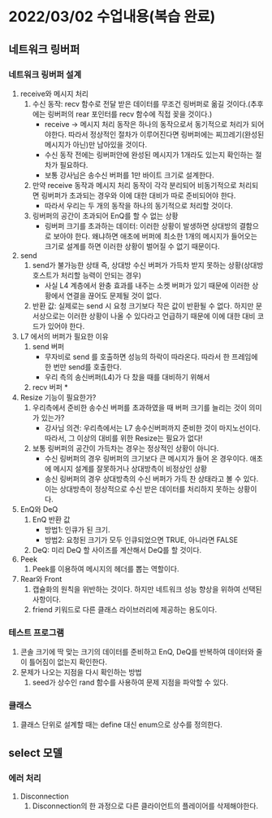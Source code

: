 # 2022/03/02 수업내용(복습 완료)
## 네트워크 링버퍼
### 네트워크 링버퍼 설계
1. receive와 메시지 처리
    1) 수신 동작: recv 함수로 전달 받은 데이터를 무조건 링버퍼로 옮길 것이다.(추후에는 링버퍼의 rear 포인터를 recv 함수에 직접 꽂을 것이다.)
        * receive -> 메시지 처리 동작은 하나의 동작으로서 동기적으로 처리가 되어야한다. 따라서 정상적인 절차가 이루어진다면 링버퍼에는 찌끄레기(완성된 메시지가 아닌)만 남아있을 것이다.
        * 수신 동작 전에는 링버퍼안에 완성된 메시지가 1개라도 있는지 확인하는 절차가 필요하다.
        * 보통 강사님은 송수신 버퍼를 1만 바이트 크기로 설계한다.
    2) 만약 receive 동작과 메시지 처리 동작이 각각 분리되어 비동기적으로 처리되면 링버퍼가 초과되는 경우와 이에 대한 대비가 따로 준비되어야 한다.
        * 따라서 우리는 두 개의 동작을 하나의 동기적으로 처리할 것이다.
    3) 링버퍼의 공간이 초과되어 EnQ를 할 수 없는 상황
        * 링버퍼 크기를 초과하는 데이터: 이러한 상황이 발생하면 상대방의 결함으로 보아야 한다. 왜냐하면 애초에 버퍼에 최소한 1개의 메시지가 들어오는 크기로 설계를 하면 이러한 상황이 벌어질 수 없기 때문이다.
2. send
    1) send가 불가능한 상태 즉, 상대방 수신 버퍼가 가득차 받지 못하는 상황(상대방 호스트가 처리할 능력이 안되는 경우)
        * 사실 L4 계층에서 완충 효과를 내주는 소켓 버퍼가 있기 때문에 이러한 상황에서 연결을 끊어도 문제될 것이 없다.
    2) 반환 값: 실제로는 send 시 요청 크기보다 작은 값이 반환될 수 없다. 하지만 문서상으로는 이러한 상황이 나올 수 있다라고 언급하기 때문에 이에 대한 대비 코드가 있어야 한다.
3. L7 에서의 버퍼가 필요한 이유
    1) send 버퍼
        * 무자비로 send 를 호출하면 성능의 하락이 따라온다. 따라서 한 프레임에 한 번만 send를 호출한다.
        * 우리 측의 송신버퍼(L4)가 다 찼을 때를 대비하기 위해서
    2) recv 버퍼
        * 
4. Resize 기능이 필요한가?
    1) 우리측에서 준비한 송수신 버퍼를 초과하였을 때 버퍼 크기를 늘리는 것이 의미가 있는가?
        * 강사님 의견: 우리측에서는 L7 송수신버퍼까지 준비한 것이 마지노선이다. 따라서, 그 이상의 대비를 위한 Resize는 필요가 없다!
    2) 보통 링버퍼의 공간이 가득차는 경우는 정상적인 상황이 아니다. 
        * 수신 링버퍼의 경우 링버퍼의 크기보다 큰 메시지가 들어 온 경우이다. 애초에 메시지 설계를 잘못하거나 상대방측이 비정상인 상황
        * 송신 링버퍼의 경우 상대방측의 수신 버퍼가 가득 찬 상태라고 볼 수 있다. 이는 상대방측이 정상적으로 수신 받은 데이터를 처리하지 못하는 상황이다.
5. EnQ와 DeQ
    1) EnQ 반환 값
        * 방법1: 인큐가 된 크기. 
        * 방법2: 요청된 크기가 모두 인큐되었으면 TRUE, 아니라면 FALSE
    2) DeQ: 미리 DeQ 할 사이즈를 계산해서 DeQ를 할 것이다.
6. Peek
    1) Peek를 이용하여 메시지의 헤더를 뽑는 역할이다.
7. Rear와 Front
    1) 캡슐화의 원칙을 위반하는 것이다. 하지만 네트워크 성능 향상을 위하여 선택된 사항이다.
    2) friend 키워드로 다른 클래스 라이브러리에 제공하는 용도이다.

### 테스트 프로그램
1. 콘솔 크기에 딱 맞는 크기의 데이터를 준비하고 EnQ, DeQ를 반복하여 데이터와 줄이 틀어짐이 없는지 확인한다.
2. 문제가 나오는 지점을 다시 확인하는 방법
    1) seed가 상수인 rand 함수를 사용하여 문제 지점을 파악할 수 있다. 

### 클래스
1. 클래스 단위로 설계할 때는 define 대신 enum으로 상수를 정의한다.

## select 모델
### 에러 처리
1. Disconnection
    1) Disconnection의 한 과정으로 다른 클라이언트의 플레이어를 삭제해야한다.
